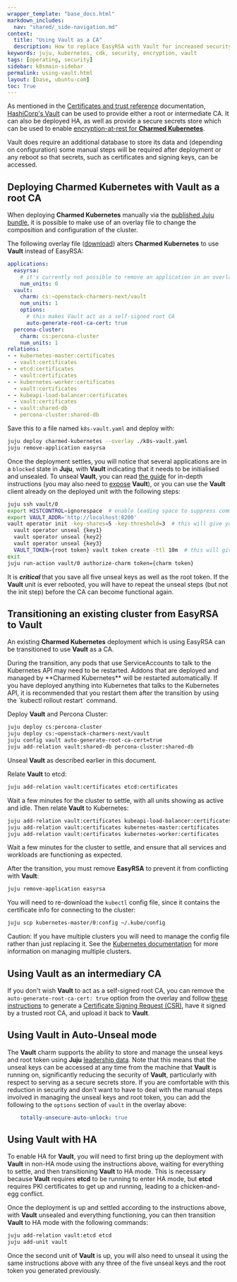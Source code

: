 ```yaml
---
wrapper_template: "base_docs.html"
markdown_includes:
  nav: "shared/_side-navigation.md"
context:
  title: "Using Vault as a CA"
  description: How to replace EasyRSA with Vault for increased security
keywords: juju, kubernetes, cdk, security, encryption, vault
tags: [operating, security]
sidebar: k8smain-sidebar
permalink: using-vault.html
layout: [base, ubuntu-com]
toc: True
---
```


As mentioned in the [Certificates and trust reference][certs-doc] documentation,
[HashiCorp's Vault][vault] can be used to provide either a root or intermediate CA. It can
also be deployed HA, as well as provide a secure secrets store which can be used to enable
[encryption-at-rest for **Charmed Kubernetes**][encryption-doc].

Vault does require an additional database to store its data and (depending on
configuration) some manual steps will be required after deployment or any reboot so
that secrets, such as certificates and signing keys, can be accessed.

## Deploying Charmed Kubernetes with Vault as a root CA

When deploying **Charmed Kubernetes** manually via the
[published Juju bundle][cdk-bundle], it is possible to make use of an overlay
file to change the composition and configuration of the cluster.

The following overlay file ([download][k8s-vault-yaml]) alters
**Charmed Kubernetes** to use **Vault** instead of EasyRSA:

```yaml
applications:
  easyrsa:
    # it's currently not possible to remove an application in an overlay
    num_units: 0
  vault:
    charm: cs:~openstack-charmers-next/vault
    num_units: 1
    options:
      # this makes Vault act as a self-signed root CA
      auto-generate-root-ca-cert: true
  percona-cluster:
    charm: cs:percona-cluster
    num_units: 1
relations:
- - kubernetes-master:certificates
  - vault:certificates
- - etcd:certificates
  - vault:certificates
- - kubernetes-worker:certificates
  - vault:certificates
- - kubeapi-load-balancer:certificates
  - vault:certificates
- - vault:shared-db
  - percona-cluster:shared-db
```

Save this to a file named `k8s-vault.yaml` and deploy with:

```bash
juju deploy charmed-kubernetes --overlay ./k8s-vault.yaml
juju remove-application easyrsa
```

Once the deployment settles, you will notice that several applications are in a
`blocked` state in **Juju**, with **Vault** indicating that it needs to be initialised
and unsealed. To unseal **Vault**, you can read [the guide][vault-guide-unseal] for
in-depth instructions (you may also need to [expose][] **Vault**), or you can use
the **Vault** client already on the deployed unit with the following steps:

```bash
juju ssh vault/0
export HISTCONTROL=ignorespace  # enable leading space to suppress command history
export VAULT_ADDR='http://localhost:8200'
vault operator init -key-shares=5 -key-threshold=3  # this will give you 5 keys and a root token
  vault operator unseal {key1}
  vault operator unseal {key2}
  vault operator unseal {key3}
  VAULT_TOKEN={root token} vault token create -ttl 10m  # this will give you a token to auth the charm
exit
juju run-action vault/0 authorize-charm token={charm token}
```

<div class="p-notification--information">
  <p markdown="1" class="p-notification__response">
    It is <strong><em>critical </em></strong> that you save all five unseal keys as well as the root
    token.  If the <strong>Vault</strong> unit is ever rebooted, you will have to repeat the
    unseal steps (but not the init step) before the CA can become functional
    again.
  </p>
</div>

## Transitioning an existing cluster from EasyRSA to Vault

An existing **Charmed Kubernetes** deployment which is using EasyRSA can
be transitioned to use **Vault** as a CA.

<div class="p-notification--information">
  <p markdown="1" class="p-notification__response">
    During the transition, any pods that use ServiceAccounts to talk to the
    Kubernetes API may need to be restarted. Addons that are deployed and
    managed by **Charmed Kubernetes** will be restarted automatically. If you
    have deployed anything into Kubernetes that talks to the Kubernetes API, it
    is recommended that you restart them after the transition by using the
    `kubectl rollout restart` command.
  </p>
</div>

Deploy **Vault** and Percona Cluster:

```bash
juju deploy cs:percona-cluster
juju deploy cs:~openstack-charmers-next/vault
juju config vault auto-generate-root-ca-cert=true
juju add-relation vault:shared-db percona-cluster:shared-db
```

Unseal **Vault** as described earlier in this document.

Relate **Vault** to etcd:

```bash
juju add-relation vault:certificates etcd:certificates
```

Wait a few minutes for the cluster to settle, with all units showing as active
and idle. Then relate **Vault** to Kubernetes:

```bash
juju add-relation vault:certificates kubeapi-load-balancer:certificates
juju add-relation vault:certificates kubernetes-master:certificates
juju add-relation vault:certificates kubernetes-worker:certificates
```

Wait a few minutes for the cluster to settle, and ensure that all services and
workloads are functioning as expected.

After the transition, you must remove **EasyRSA** to prevent it from
conflicting with **Vault**:

```bash
juju remove-application easyrsa
```

You will need to re-download the `kubectl` config file,
since it contains the certificate info for connecting to the cluster:

```bash
juju scp kubernetes-master/0:config ~/.kube/config
```

<div class="p-notification--caution">
  <p markdown="1" class="p-notification__response">
    <span class="p-notification__status">Caution:</span>
If you have multiple clusters you will need to manage the config file rather than just
replacing it. See the <a href="https://kubernetes.io/docs/tasks/access-application-cluster/configure-access-multiple-clusters/">
Kubernetes documentation</a> for more information on managing multiple clusters.
  </p>
</div>

## Using Vault as an intermediary CA

If you don't wish **Vault** to act as a self-signed root CA, you can remove the
`auto-generate-root-ca-cert: true` option from the overlay and follow [these
instructions][vault-guide-csr] to generate a
[Certificate Signing Request (CSR)][csr], have it signed by a trusted root CA,
and upload it back to **Vault**.

## Using Vault in Auto-Unseal mode

The **Vault** charm supports the ability to store and manage the unseal keys and
root token using **Juju** [leadership data][leadership]. Note that this means that
the unseal keys can be accessed at any time from the machine that **Vault** is
running on, significantly reducing the security of **Vault**, particularly with
respect to serving as a secure secrets store. If you are comfortable with this
reduction in security and don't want to have to deal with the manual steps
involved in managing the unseal keys and root token, you can add the following
to the `options` section of `vault` in the overlay above:

```yaml
    totally-unsecure-auto-unlock: true
```

## Using Vault with HA

To enable HA for **Vault**, you will need to first bring up the deployment with
**Vault** in non-HA mode using the instructions above, waiting for everything
to settle, and then transitioning **Vault** to HA mode. This is necessary
because **Vault** requires **etcd** to be running to enter HA mode, but
**etcd** requires PKI certificates to get up and running, leading to a
chicken-and-egg conflict.

Once the deployment is up and settled according to the instructions above,
with **Vault** unsealed and everything functioning, you can then transition
**Vault** to HA mode with the following commands:

```bash
juju add-relation vault:etcd etcd
juju add-unit vault
```

Once the second unit of **Vault** is up, you will also need to unseal it
using the same instructions above with any three of the five unseal keys
and the root token you generated previously.


<!-- LINKS -->
[k8s-vault-yaml]: https://raw.githubusercontent.com/juju-solutions/kubernetes-docs/master/assets/k8s-vault.yaml
[certs-doc]: /kubernetes/docs/certs-and-trust
[encryption-doc]: /kubernetes/docs/encryption-at-rest
[vault]: https://www.vaultproject.io
[expose]: https://docs.jujucharms.com/stable/en/charms-deploying#exposing-deployed-applications
[hacluster]: https://jujucharms.com/hacluster/
[vault-guide-csr]: https://docs.openstack.org/project-deploy-guide/charm-deployment-guide/latest/app-certificate-management.html
[vault-guide-unseal]: https://docs.openstack.org/project-deploy-guide/charm-deployment-guide/latest/app-vault.html#initialize-and-unseal-vault
[csr]: https://en.wikipedia.org/wiki/Certificate_signing_request
[leadership]: https://docs.jujucharms.com/stable/en/authors-charm-leadership
[cdk-bundle]: https://jujucharms.com/charmed-kubernetes
